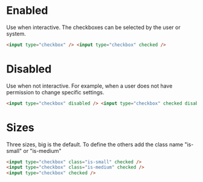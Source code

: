 # Enabled

Use when interactive. The checkboxes can be selected by the user or system.

```html
<input type="checkbox" /> <input type="checkbox" checked />
```

# Disabled

Use when not interactive. For example, when a user does not have permission to change specific settings.

```html
<input type="checkbox" disabled /> <input type="checkbox" checked disabled />
```

# Sizes

Three sizes, big is the default.
To define the others add the class name "is-small" or "is-medium"

```html
<input type="checkbox" class="is-small" checked />
<input type="checkbox" class="is-medium" checked />
<input type="checkbox" checked />
```
